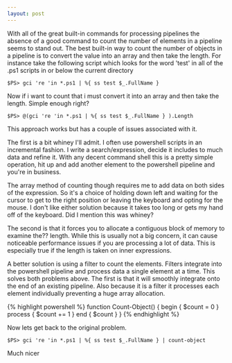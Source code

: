 ```yaml
---
layout: post
---
```

With all of the great built-in commands for processing pipelines the absence of a good command to count the number of elements in a pipeline seems to stand out. The best built-in way to count the number of objects in a pipeline is to convert the value into an array and then take the length. For instance take the following script which looks for the word 'test' in all of the .ps1 scripts in or below the current directory
    
    $PS> gci 're 'in *.ps1 | %{ ss test $_.FullName } 

Now if i want to count that i must convert it into an array and then take the length. Simple enough right?
    
    $PS> @(gci 're 'in *.ps1 | %{ ss test $_.FullName } ).Length

This approach works but has a couple of issues associated with it.

The first is a bit whiney I'll admit. I often use powershell scripts in an incremental fashion. I write a search/expression, decide it includes to much data and refine it. With any decent command shell this is a pretty simple operation, hit up and add another element to the powershell pipeline and you're in business.

The array method of counting though requires me to add data on both sides of the expression. So it's a choice of holding down left and waiting for the cursor to get to the right position or leaving the keyboard and opting for the mouse. I don't like either solution because it takes too long or gets my hand off of the keyboard. Did I mention this was whiney?

The second is that it forces you to allocate a contiguous block of memory to examine the?? length. While this is usually not a big concern, it can cause noticeable performance issues if you are processing a lot of data. This is especially true if the length is taken on inner expressions.  

A better solution is using a filter to count the elements. Filters integrate into the powershell pipeline and process data a single element at a time.  This solves both problems above. The first is that it will smoothly integrate onto the end of an existing pipeline. Also because it is a filter it processes each element individually preventing a huge array allocation.

    
{% highlight powershell %}
    function Count-Object() {
        begin {
            $count = 0
        }
        process {
            $count += 1
        }
        end {
            $count
        }
    }
{% endhighlight %}

Now lets get back to the original problem.
    
    $PS> gci 're 'in *.ps1 | %{ ss test $_.FullName } | count-object 

Much nicer

